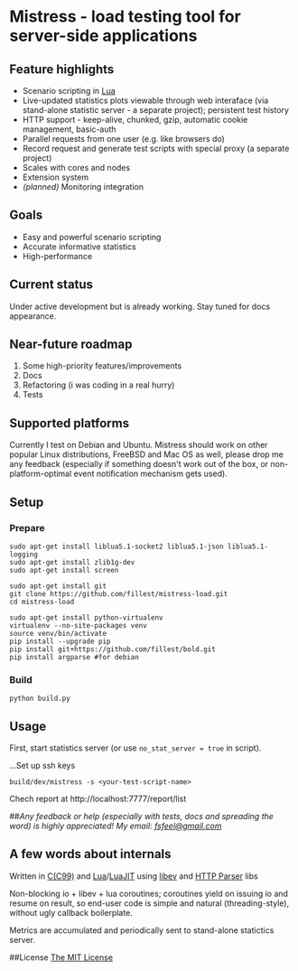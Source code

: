 # Mistress - load testing tool for server-side applications

## Feature highlights
* Scenario scripting in [Lua](http://en.wikipedia.org/wiki/Lua_%28programming_language%29)
* Live-updated statistics plots viewable through web interaface (via stand-alone statistic server - a separate project); persistent test history
* HTTP support - keep-alive, chunked, gzip, automatic cookie management, basic-auth
* Parallel requests from one user (e.g. like browsers do)
* Record request and generate test scripts with special proxy (a separate project)
* Scales with cores and nodes
* Extension system
* *(planned)* Monitoring integration

## Goals
* Easy and powerful scenario scripting
* Accurate informative statistics
* High-performance

## Current status
Under active development but is already working. Stay tuned for docs appearance.

## Near-future roadmap
1. Some high-priority features/improvements
1. Docs
1. Refactoring (i was coding in a real hurry)
1. Tests

## Supported platforms
Currently I test on Debian and Ubuntu. Mistress should work on other popular Linux distributions, FreeBSD and Mac OS as well, please drop me any feedback (especially if something doesn't work out of the box, or non-platform-optimal event notification mechanism gets used).

## Setup
### Prepare
    sudo apt-get install liblua5.1-socket2 liblua5.1-json liblua5.1-logging
    sudo apt-get install zlib1g-dev
    sudo apt-get install screen

    sudo apt-get install git
    git clone https://github.com/fillest/mistress-load.git
    cd mistress-load

    sudo apt-get install python-virtualenv
    virtualenv --no-site-packages venv
    source venv/bin/activate
    pip install --upgrade pip
    pip install git+https://github.com/fillest/bold.git
    pip install argparse #for debian
### Build
    python build.py

## Usage
First, start statistics server (or use `no_stat_server = true` in script).

...Set up ssh keys

`build/dev/mistress -s <your-test-script-name>`

Chech report at http://localhost:7777/report/list

##*Any feedback or help (especially with tests, docs and spreading the word) is highly appreciated! My email: fsfeel@gmail.com*

## A few words about internals
Written in [C(C99)](http://en.wikipedia.org/wiki/C99) and [Lua](http://en.wikipedia.org/wiki/Lua_%28programming_language%29)/[LuaJIT](http://luajit.org/) using [libev](http://software.schmorp.de/pkg/libev.html) and [HTTP Parser](https://github.com/joyent/http-parser) libs

Non-blocking io + libev + lua coroutines; coroutines yield on issuing io and resume on result, so end-user code is simple and natural (threading-style), without ugly callback boilerplate.

Metrics are accumulated and periodically sent to stand-alone statictics server.

##License
[The MIT License](http://www.opensource.org/licenses/mit-license.php)
